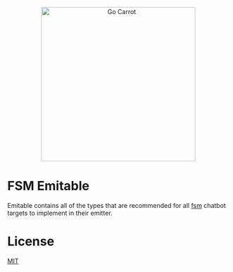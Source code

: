 <a href="https://engineering.carrot.is/"><p align="center"><img src="https://cloud.githubusercontent.com/assets/2105067/24525319/d3d26516-1567-11e7-9506-7611b3287d53.png" alt="Go Carrot" width="350px" align="center;" /></p></a>
# FSM Emitable

Emitable contains all of the types that are recommended for all [fsm](https://github.com/go-carrot/fsm) chatbot targets to implement in their emitter.

# License

[MIT](LICENSE.md)